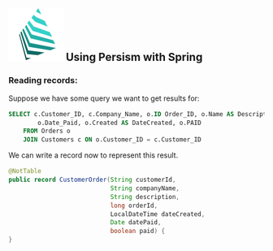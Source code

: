 ## ![](img/logo2.png)  Using Persism with Spring


### Reading records:

Suppose we have some query we want to get results for:
```sql 
SELECT c.Customer_ID, c.Company_Name, o.ID Order_ID, o.Name AS Description, 
        o.Date_Paid, o.Created AS DateCreated, o.PAID      
    FROM Orders o
    JOIN Customers c ON o.Customer_ID = c.Customer_ID
```

We can write a record now to represent this result.
```java 
@NotTable
public record CustomerOrder(String customerId, 
                            String companyName, 
                            String description, 
                            long orderId,
                            LocalDateTime dateCreated, 
                            Date datePaid, 
                            boolean paid) {
}
```
